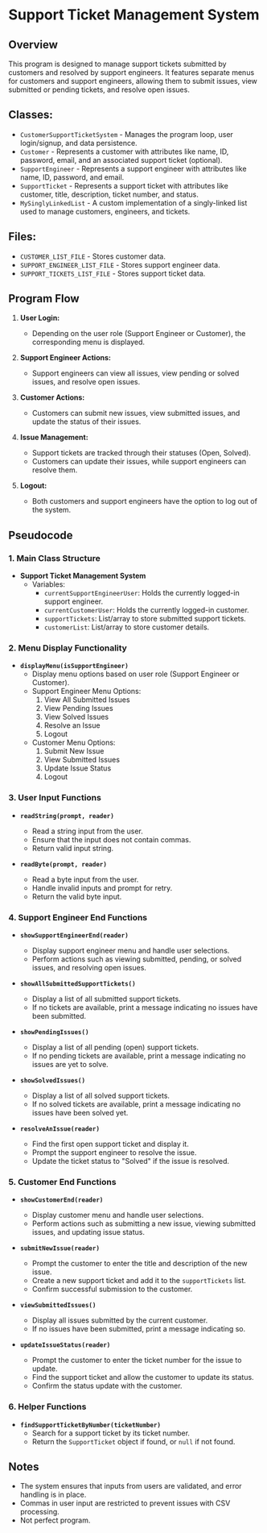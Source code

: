 # Support Ticket Management System

## Overview
This program is designed to manage support tickets submitted by customers and resolved by support engineers. It features separate menus for customers and support engineers, allowing them to submit issues, view submitted or pending tickets, and resolve open issues.

## **Classes:**

* `CustomerSupportTicketSystem` - Manages the program loop, user login/signup, and data persistence.
* `Customer` - Represents a customer with attributes like name, ID, password, email, and an associated support ticket (optional).
* `SupportEngineer` - Represents a support engineer with attributes like name, ID, password, and email.
* `SupportTicket` - Represents a support ticket with attributes like customer, title, description, ticket number, and status.
* `MySinglyLinkedList`  - A custom implementation of a singly-linked list used to manage customers, engineers, and tickets.

## **Files:**

* `CUSTOMER_LIST_FILE` - Stores customer data.
* `SUPPORT_ENGINEER_LIST_FILE` - Stores support engineer data.
* `SUPPORT_TICKETS_LIST_FILE` - Stores support ticket data.

## Program Flow
1. **User Login:**
    - Depending on the user role (Support Engineer or Customer), the corresponding menu is displayed.

2. **Support Engineer Actions:**
    - Support engineers can view all issues, view pending or solved issues, and resolve open issues.

3. **Customer Actions:**
    - Customers can submit new issues, view submitted issues, and update the status of their issues.

4. **Issue Management:**
    - Support tickets are tracked through their statuses (Open, Solved).
    - Customers can update their issues, while support engineers can resolve them.

5. **Logout:**
    - Both customers and support engineers have the option to log out of the system.


## Pseudocode

### 1. Main Class Structure
- **Support Ticket Management System**
    - Variables:
        - `currentSupportEngineerUser`: Holds the currently logged-in support engineer.
        - `currentCustomerUser`: Holds the currently logged-in customer.
        - `supportTickets`: List/array to store submitted support tickets.
        - `customerList`: List/array to store customer details.

### 2. Menu Display Functionality
- **`displayMenu(isSupportEngineer)`**
    - Display menu options based on user role (Support Engineer or Customer).
    - Support Engineer Menu Options:
        1. View All Submitted Issues
        2. View Pending Issues
        3. View Solved Issues
        4. Resolve an Issue
        5. Logout
    - Customer Menu Options:
        1. Submit New Issue
        2. View Submitted Issues
        3. Update Issue Status
        4. Logout

### 3. User Input Functions
- **`readString(prompt, reader)`**
    - Read a string input from the user.
    - Ensure that the input does not contain commas.
    - Return valid input string.

- **`readByte(prompt, reader)`**
    - Read a byte input from the user.
    - Handle invalid inputs and prompt for retry.
    - Return the valid byte input.

### 4. Support Engineer End Functions
- **`showSupportEngineerEnd(reader)`**
    - Display support engineer menu and handle user selections.
    - Perform actions such as viewing submitted, pending, or solved issues, and resolving open issues.

- **`showAllSubmittedSupportTickets()`**
    - Display a list of all submitted support tickets.
    - If no tickets are available, print a message indicating no issues have been submitted.

- **`showPendingIssues()`**
    - Display a list of all pending (open) support tickets.
    - If no pending tickets are available, print a message indicating no issues are yet to solve.

- **`showSolvedIssues()`**
    - Display a list of all solved support tickets.
    - If no solved tickets are available, print a message indicating no issues have been solved yet.

- **`resolveAnIssue(reader)`**
    - Find the first open support ticket and display it.
    - Prompt the support engineer to resolve the issue.
    - Update the ticket status to "Solved" if the issue is resolved.

### 5. Customer End Functions
- **`showCustomerEnd(reader)`**
    - Display customer menu and handle user selections.
    - Perform actions such as submitting a new issue, viewing submitted issues, and updating issue status.

- **`submitNewIssue(reader)`**
    - Prompt the customer to enter the title and description of the new issue.
    - Create a new support ticket and add it to the `supportTickets` list.
    - Confirm successful submission to the customer.

- **`viewSubmittedIssues()`**
    - Display all issues submitted by the current customer.
    - If no issues have been submitted, print a message indicating so.

- **`updateIssueStatus(reader)`**
    - Prompt the customer to enter the ticket number for the issue to update.
    - Find the support ticket and allow the customer to update its status.
    - Confirm the status update with the customer.

### 6. Helper Functions
- **`findSupportTicketByNumber(ticketNumber)`**
    - Search for a support ticket by its ticket number.
    - Return the `SupportTicket` object if found, or `null` if not found.


## Notes
- The system ensures that inputs from users are validated, and error handling is in place.
- Commas in user input are restricted to prevent issues with CSV processing.
- Not perfect program.
